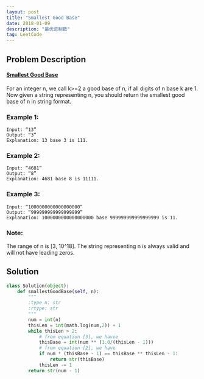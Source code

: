 ```yaml
---
layout: post
title: "Smallest Good Base"
date: 2018-01-09 
description: "最优进制数"
tag: LeetCode 
---   
```

## Problem Description
#### [Smallest Good Base](https://leetcode.com/problems/smallest-good-base/description/)
For an integer n, we call k>=2 a good base of n, if all digits of n base k are 1. Now given a string representing n, you should return the smallest good base of n in string format.

### Example 1:
```
Input: “13” 
Output: “3” 
Explanation: 13 base 3 is 111.
```

### Example 2:
```
Input: “4681” 
Output: “8” 
Explanation: 4681 base 8 is 11111.
```

### Example 3:
```
Input: “1000000000000000000” 
Output: “999999999999999999” 
Explanation: 1000000000000000000 base 999999999999999999 is 11.
```

### Note: 
The range of n is [3, 10^18]. 
The string representing n is always valid and will not have leading zeros.

## Solution
```python
class Solution(object):
    def smallestGoodBase(self, n):
        """
        :type n: str
        :rtype: str
        """        
        num = int(n)
        thisLen = int(math.log(num,2)) + 1
        while thisLen > 2:
            # from equation [3], we havve
            thisBase = int(num ** (1.0/(thisLen - 1)))
            # from equation [2], we have
            if num * (thisBase - 1) == thisBase ** thisLen - 1:
                return str(thisBase)
            thisLen -= 1
        return str(num - 1)
```